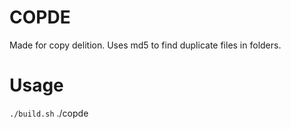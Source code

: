 # COPDE
Made for copy delition. Uses md5 to find duplicate files in folders.

# Usage
```./build.sh```
./copde <folder>
